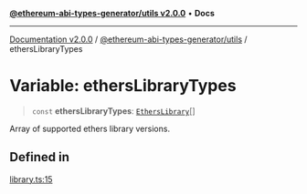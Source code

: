 [**@ethereum-abi-types-generator/utils v2.0.0**](../README.md) • **Docs**

***

[Documentation v2.0.0](../../../packages.md) / [@ethereum-abi-types-generator/utils](../README.md) / ethersLibraryTypes

# Variable: ethersLibraryTypes

> `const` **ethersLibraryTypes**: [`EthersLibrary`](../../types/type-aliases/EthersLibrary.md)[]

Array of supported ethers library versions.

## Defined in

[library.ts:15](https://github.com/niZmosis/ethereum-abi-types-generator/blob/51c0ac8a6ea35330201860f8469daa0efc6ae8f2/packages/utils/src/library.ts#L15)
